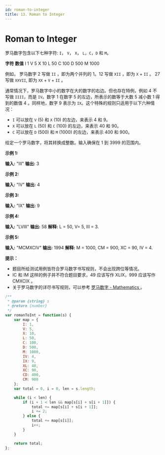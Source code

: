 ```yaml
---
id: roman-to-integer
title: 13. Roman to Integer
---
```


# Roman to Integer

罗马数字包含以下七种字符: `I`， `V`， `X`， `L`，`C`，`D` 和 `M`。

**字符** **数值** I 1 V 5 X 10 L 50 C 100 D 500 M 1000

例如， 罗马数字 2 写做 `II` ，即为两个并列的 1。12 写做 `XII` ，即为 `X` + `II` 。 27 写做 `XXVII`, 即为 `XX` + `V` + `II` 。

通常情况下，罗马数字中小的数字在大的数字的右边。但也存在特例，例如 4 不写做 `IIII`，而是 `IV`。数字 1 在数字 5 的左边，所表示的数等于大数 5 减小数 1 得到的数值 4 。同样地，数字 9 表示为 `IX`。这个特殊的规则只适用于以下六种情况：

-   `I` 可以放在 `V` (5) 和 `X` (10) 的左边，来表示 4 和 9。
-   `X` 可以放在 `L` (50) 和 `C` (100) 的左边，来表示 40 和 90。
-   `C` 可以放在 `D` (500) 和 `M` (1000) 的左边，来表示 400 和 900。

给定一个罗马数字，将其转换成整数。输入确保在 1 到 3999 的范围内。



**示例 1:**

**输入:** "III" **输出:** 3

**示例 2:**

**输入:** "IV" **输出:** 4

**示例 3:**

**输入:** "IX" **输出:** 9

**示例 4:**

**输入:** "LVIII" **输出:** 58 **解释:** L = 50, V= 5, III = 3.

**示例 5:**

**输入:** "MCMXCIV" **输出:** 1994 **解释:** M = 1000, CM = 900, XC = 90, IV = 4.



**提示：**

-   题目所给测试用例皆符合罗马数字书写规则，不会出现跨位等情况。
-   IC 和 IM 这样的例子并不符合题目要求，49 应该写作 XLIX，999 应该写作 CMXCIX 。
-   关于罗马数字的详尽书写规则，可以参考 [罗马数字 - Mathematics ](https://b2b.partcommunity.com/community/knowledge/zh_CN/detail/10753/%E7%BD%97%E9%A9%AC%E6%95%B0%E5%AD%97#knowledge_article)。



```javascript
/**
 * @param {string} s
 * @return {number}
 */
var romanToInt = function(s) {
    var map = {
    	I: 1,
    	V: 5,
    	X: 10,
    	L: 50,
    	C: 100,
    	D: 500,
    	M: 1000,
    	IV: 4,
    	IX: 9,
    	XL: 40,
    	XC: 90,
    	CD: 400,
    	CM: 900
    };
    var total = 0, i = 0, len = s.length;

    while (i < len) {
    	if (i + 1 < len && map[s[i] + s[i + 1]]) {
    		total += map[s[i] + s[i + 1]];
    		i += 2;
    	} else {
    		total += map[s[i]];
    		i++;
    	}
    }

    return total;
};
```